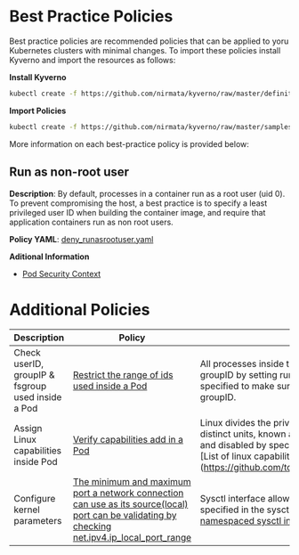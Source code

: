 # Best Practice Policies

Best practice policies are recommended policies that can be applied to yoru Kubernetes clusters with minimal changes. To import these policies install Kyverno and import the resources as follows:

**Install Kyverno**
````bash
kubectl create -f https://github.com/nirmata/kyverno/raw/master/definitions/install.yaml
````

**Import Policies**
````bash
kubectl create -f https://github.com/nirmata/kyverno/raw/master/samples/best_practices/
````

More information on each best-practice policy is provided below:

## Run as non-root user

**Description**:  By default, processes in a container run as a root user (uid 0). To prevent compromising the host, a best practice is to specify a least privileged user ID when building the container image, and require that application containers run as non root users. 

**Policy YAML**: [deny_runasrootuser.yaml](best_practices/deny_runasrootuser.yaml) 

**Aditional Information**
* [Pod Security Context](https://kubernetes.io/docs/tasks/configure-pod-container/security-context/)


# Additional Policies

| Description                                       	| Policy                                                                                                                                                                                           	| Details                                                                                                                                                                                                                                                                                                                                     	|
|---------------------------------------------------	|--------------------------------------------------------------------------------------------------------------------------------------------------------------------------------------------------	|---------------------------------------------------------------------------------------------------------------------------------------------------------------------------------------------------------------------------------------------------------------------------------------------------------------------------------------------	|
| Check userID, groupIP & fsgroup used inside a Pod 	| [Restrict the range of ids used inside a Pod](additional/policy_validate_user_group_fsgroup_id.yaml)                                                                                             	| All processes inside the pod can be made to run with specific user and groupID by setting runAsUser and runAsGroup respectively. fsGroup can be specified to make sure any file created in the volume with have the specified groupID.                                                                                                      	|
| Assign Linux capabilities inside Pod              	| [Verify capabilities add in a Pod](additional/policy_validate_container_capabilities.yaml)                                                                                                       	| Linux divides the privileges traditionally, associated with superuser into distinct units, known as capabilities, which can be independently enabled and disabled by specifying them in capabilities section of securityContext. [List of linux capabilities](https://github.com/torvalds/linux/blob/master/include/uapi/linux/capability.h 	|
| Configure kernel parameters                       	| [The minimum and maximum port a network connection can use as its source(local) port can be validating by checking net.ipv4.ip_local_port_range](additional/policy_validate_sysctl_configs.yaml) 	| Sysctl interface allows to modify kernel parameters at runtime and can be specified in the sysctls section of securityContext. [list of supported namespaced sysctl interfaces](https://kubernetes.io/docs/tasks/administer-cluster/sysctl-cluster/)                                                                                        	|